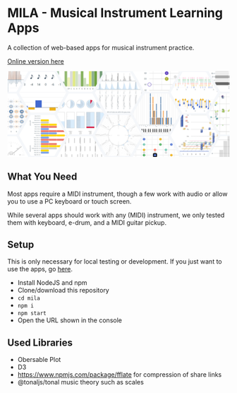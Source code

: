 # MILA - Musical Instrument Learning Apps

A collection of web-based apps for musical instrument practice.

[Online version here](https://visvar.github.io/mila/)

![](./doc/teaser_hex.png)

## What You Need

Most apps require a MIDI instrument, though a few work with audio or allow you to use a PC keyboard or touch screen.

While several apps should work with any (MIDI) instrument, we only tested them with keyboard, e-drum, and a MIDI guitar pickup.

## Setup

This is only necessary for local testing or development.
If you just want to use the apps, go [here](https://visvar.github.io/mila/).

- Install NodeJS and npm
- Clone/download this repository
- `cd mila`
- `npm i`
- `npm start`
- Open the URL shown in the console

## Used Libraries

- Obersable Plot
- D3
- https://www.npmjs.com/package/fflate for compression of share links
- @tonaljs/tonal music theory such as scales
